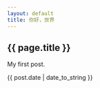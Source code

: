 ```yaml
---
layout: default
title: 你好，世界
---
```


<h2>{{ page.title }}</h2>

<p>My first post.</p>

<p>{{ post.date | date_to_string }}</p>
